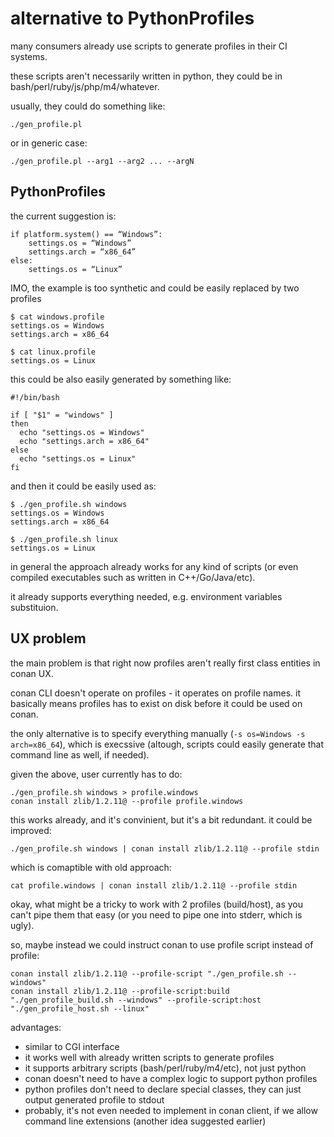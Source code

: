 # alternative to PythonProfiles

many consumers already use scripts to generate profiles in their CI systems.

these scripts aren't necessarily written in python, they could be in bash/perl/ruby/js/php/m4/whatever.

usually, they could do something like:

```
./gen_profile.pl
```

or in generic case:

```
./gen_profile.pl --arg1 --arg2 ... --argN
```

## PythonProfiles

the current suggestion is:

```
if platform.system() == “Windows”:
    settings.os = “Windows”
    settings.arch = “x86_64”
else:
    settings.os = “Linux”
```

IMO, the example is too synthetic and could be easily replaced by two profiles
```
$ cat windows.profile
settings.os = Windows
settings.arch = x86_64

$ cat linux.profile
settings.os = Linux
```

this could be also easily generated by something like:
```
#!/bin/bash

if [ "$1" = "windows" ]
then
  echo "settings.os = Windows"
  echo "settings.arch = x86_64"
else
  echo "settings.os = Linux"
fi
```

and then it could be easily used as:
```
$ ./gen_profile.sh windows
settings.os = Windows
settings.arch = x86_64

$ ./gen_profile.sh linux
settings.os = Linux
```

in general the approach already works for any kind of scripts (or even compiled executables such as written in C++/Go/Java/etc).

it already supports everything needed, e.g. environment variables substituion.

## UX problem

the main problem is that right now profiles aren't really first class entities in conan UX.

conan CLI doesn't operate on profiles - it operates on profile names. it basically means profiles has to exist on disk before it could be used on conan.

the only alternative is to specify everything manually (`-s os=Windows -s arch=x86_64`), which is execssive (altough, scripts could easily generate that command line as well, if needed).

given the above, user currently has to do:

```
./gen_profile.sh windows > profile.windows
conan install zlib/1.2.11@ --profile profile.windows
```

this works already, and it's convinient, but it's a bit redundant. it could be improved:

```
./gen_profile.sh windows | conan install zlib/1.2.11@ --profile stdin
```

which is comaptible with old approach:
```
cat profile.windows | conan install zlib/1.2.11@ --profile stdin
```

okay, what might be a tricky to work with 2 profiles (build/host), as you can't pipe them that easy (or you need to pipe one into stderr, which is ugly).

so, maybe instead we could instruct conan to use profile script instead of profile:

```
conan install zlib/1.2.11@ --profile-script "./gen_profile.sh --windows"
conan install zlib/1.2.11@ --profile-script:build "./gen_profile_build.sh --windows" --profile-script:host "./gen_profile_host.sh --linux"
```

advantages:

- similar to CGI interface
- it works well with already written scripts to generate profiles
- it supports arbitrary scripts (bash/perl/ruby/m4/etc), not just python
- conan doesn't need to have a complex logic to support python profiles
- python profiles don't need to declare special classes, they can just output generated profile to stdout
- probably, it's not even needed to implement in conan client, if we allow command line extensions (another idea suggested earlier)
